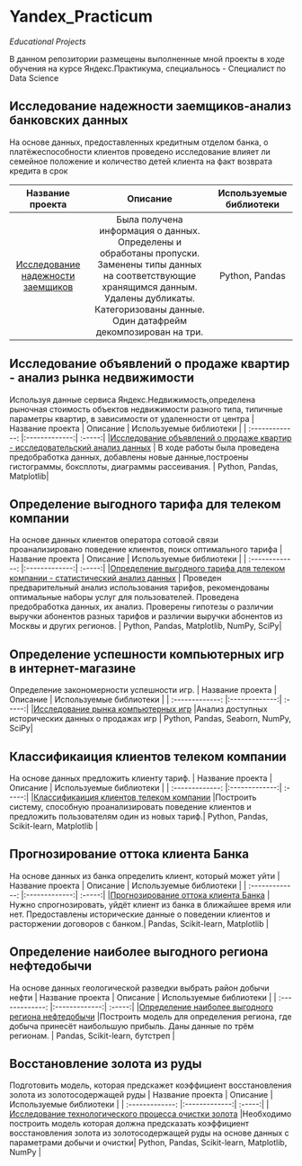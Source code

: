 # Yandex_Practicum
_Educational Projects_

В данном репозитории размещены выполненные мной проекты в ходе обучения на курсе Яндекс.Практикума, специальнось - Специалист по Data Science

## Исследование надежности заемщиков-анализ банковских данных
На основе данных, предоставленных кредитным отделом банка,  о платёжеспособности клиентов проведено исследование влияет ли семейное положение и количество детей клиента на факт возврата кредита в срок

| Название проекта       | Описание         | Используемые библиотеки |
| :-------------: |:-------------:| :-----:|
|[Исследование надежности заемщиков](https://github.com/tatyana1012/Yandex_Practicum/blob/main/Analysis%20of%20bank%20data/Analysis%20of%20bank%20data.ipynb)   | Была получена информация о данных. Определены и обработаны пропуски. Заменены типы данных на соответствующие хранящимся данным. Удалены дубликаты. Категоризованы данные. Один датафрейм декомпозирован на три. | Python, Pandas|

## Исследование объявлений о продаже квартир - анализ рынка недвижимости
Используя данные сервиса Яндекс.Недвижимость,определена рыночная стоимость объектов недвижимости разного типа, типичные параметры квартир, в зависимости от удаленности от центра
| Название проекта       | Описание         | Используемые библиотеки |
| :-------------: |:-------------:| :-----:|
|[Исследование объявлений о продаже квартир - исследовательский анализ данных](https://github.com/tatyana1012/Yandex_Practicum/blob/main/Apartments%20for%20sale%20in%20Saint%20Petersburg/Apartments%20for%20sale%20in%20Saint%20Petersburg.ipynb)   | В ходе работы была проведена предобработка данных, добавлены новые данные,построены гистограммы, боксплоты, диаграммы рассеивания. | Python, Pandas, Matplotlib|

## Определение выгодного тарифа для телеком компании
На основе данных клиентов оператора сотовой связи проанализировано поведение клиентов, поиск оптимального тарифа
| Название проекта       | Описание         | Используемые библиотеки |
| :-------------: |:-------------:| :-----:|
|[Определение выгодного тарифа для телеком компании - статистический анализ данных](https://github.com/tatyana1012/Yandex_Practicum/blob/main/Determining%20a%20favorable%20tariff%20for%20a%20telecom%20company/Determining%20a%20favorable%20tariff%20for%20a%20telecom%20company.ipynb)   | Проведен предварительный анализ использования тарифов, рекомендованы оптимальные наборы услуг для пользователей. Проведена предобработка данных, их анализ. Проверены гипотезы о различии выручки абонентов разных тарифов и различии выручки абонентов из Москвы и других регионов. | Python, Pandas, Matplotlib, NumPy, SciPy|

## Определение успешности компьютерных игр в интернет-магазине
Определение закономерности успешности игр.
| Название проекта       | Описание         | Используемые библиотеки |
| :-------------: |:-------------:| :-----:|
|[Исследование рынка компьютерных игр](https://github.com/tatyana1012/Yandex_Practicum/blob/main/Analysis%20of%20the%20computer%20games%20market/Analysis%20of%20the%20computer%20games%20market.ipynb)   |Анализ доступных исторических данных о продажах игр | Python, Pandas, Seaborn, NumPy, SciPy|

## Классификаиция клиентов телеком компании
На основе данных предложить клиенту тариф.
| Название проекта       | Описание         | Используемые библиотеки |
| :-------------: |:-------------:| :-----:|
|[Классификаиция клиентов телеком компании](https://github.com/tatyana1012/Yandex_Practicum/blob/main/Recommendation%20of%20tariffs/Recommendation%20of%20tariffs.ipynb)   |Построить систему, способную проанализировать поведение клиентов и предложить пользователям один из новых тариф.| Python, Pandas, Scikit-learn, Matplotlib |

## Прогнозирование оттока клиента Банка
На основе данных из банка определить клиент, который может уйти
| Название проекта       | Описание         | Используемые библиотеки |
| :-------------: |:-------------:| :-----:|
|[Прогнозирование оттока клиента Банка](https://github.com/tatyana1012/Yandex_Practicum/blob/main/Forecasting%20customer%20churn/Forecasting%20customer%20churn.ipynb)   |Нужно спрогнозировать, уйдёт клиент из банка в ближайшее время или нет. Предоставлены исторические данные о поведении клиентов и расторжении договоров с банком.| Pandas, Scikit-learn, Matplotlib |

## Определение наиболее выгодного региона нефтедобычи
На основе данных геологической разведки выбрать район добычи нефти
| Название проекта       | Описание         | Используемые библиотеки |
| :-------------: |:-------------:| :-----:|
|[Определение наиболее выгодного региона нефтедобычи](https://github.com/tatyana1012/Yandex_Practicum/blob/main/Choosing%20the%20location%20for%20the%20well/Choosing%20the%20location%20for%20the%20well.ipynb)   |Построить модель для определения региона, где добыча принесёт наибольшую прибыль. Даны данные по трём регионам. | Pandas, Scikit-learn, бутстреп |

## Восстановление золота из руды
Подготовить модель, которая предскажет коэффициент восстановления золота из золотосодержащей руды
| Название проекта       | Описание         | Используемые библиотеки |
| :-------------: |:-------------:| :-----:|
|[Исследование технологического процесса очистки золота](https://github.com/tatyana1012/Yandex_Practicum/blob/main/Recovery%20of%20gold%20from%20ore/Recovery%20of%20gold%20from%20ore.ipynb)   |Необходимо построить модель которая должна предсказать коэффициент восстановления золота из золотосодержащей руды на основе данных с параметрами добычи и очистки| Python, Pandas, Scikit-learn, Matplotlib, NumPy |
